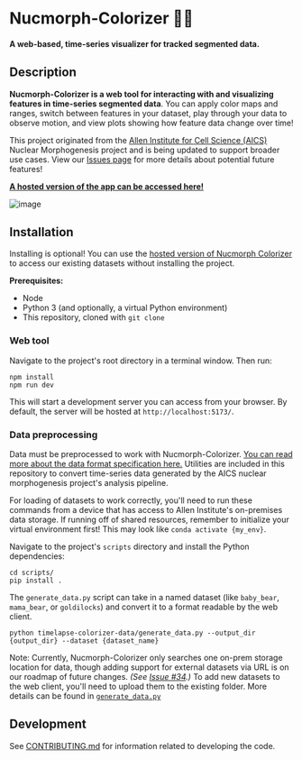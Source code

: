 # Nucmorph-Colorizer 🔬🎨

#### A web-based, time-series visualizer for tracked segmented data.

## Description

**Nucmorph-Colorizer is a web tool for interacting with and visualizing features in time-series segmented data**. You can apply color maps and ranges,
switch between features in your dataset, play through your data to observe motion, and view plots showing how feature data change over time!

This project originated from the [Allen Institute for Cell Science (AICS)](https://alleninstitute.org/division/cell-science/) Nuclear Morphogenesis
project and is being updated to support broader use cases. View our [Issues page](https://github.com/allen-cell-animated/nucmorph-colorizer/issues)
for more details about potential future features!

**[A hosted version of the app can be accessed here!](http://dev-aics-dtp-001.corp.alleninstitute.org/nucmorph-colorizer/dist/index.html)**

![image](https://github.com/allen-cell-animated/nucmorph-colorizer/assets/30200665/d9d22cba-faa0-4366-a647-973bc2fce360)


## Installation
Installing is optional! You can use the [hosted version of Nucmorph Colorizer](http://dev-aics-dtp-001.corp.alleninstitute.org/nucmorph-colorizer/dist/index.html)
to access our existing datasets without installing the project. 

**Prerequisites:**
- Node
- Python 3 (and optionally, a virtual Python environment)
- This repository, cloned with `git clone`

### Web tool

Navigate to the project's root directory in a terminal window. Then run:

```
npm install
npm run dev
```

This will start a development server you can access from your browser. By default, the server will be hosted at `http://localhost:5173/`.

### Data preprocessing

Data must be preprocessed to work with Nucmorph-Colorizer. [You can read more about the data format specification here.](./scripts/timelapse-colorizer-data/generate_data.py)
Utilities are included in this repository to convert time-series data generated by the AICS nuclear morphogenesis project's analysis pipeline.

For loading of datasets to work correctly, you'll need to run these commands from a device that has access to Allen Institute's on-premises data storage. If running off of shared resources, remember to initialize your virtual environment first! This may look like `conda activate {my_env}`.

Navigate to the project's `scripts` directory and install the Python dependencies:
```
cd scripts/
pip install .
```

The `generate_data.py` script can take in a named dataset (like `baby_bear`, `mama_bear`, or `goldilocks`) and convert it to a format readable
by the web client.

```
python timelapse-colorizer-data/generate_data.py --output_dir {output_dir} --dataset {dataset_name}
```
Note: Currently, Nucmorph-Colorizer only searches one on-prem storage location for data, though adding support for external datasets via URL is on our roadmap of future changes. _(See [Issue #34](https://github.com/allen-cell-animated/nucmorph-colorizer/issues/34).)_
To add new datasets to the web client, you'll need to upload them to the existing folder. More details can be found in [`generate_data.py`](./scripts/timelapse-colorizer-data/generate_data.py)

## Development

See [CONTRIBUTING.md](CONTRIBUTING.md) for information related to developing the code.
